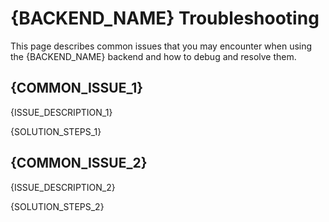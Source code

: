 # {BACKEND_NAME} Troubleshooting

This page describes common issues that you may encounter when using the {BACKEND_NAME} backend and how to debug and resolve them.

## {COMMON_ISSUE_1}

{ISSUE_DESCRIPTION_1}

{SOLUTION_STEPS_1}

## {COMMON_ISSUE_2}

{ISSUE_DESCRIPTION_2}

{SOLUTION_STEPS_2}
